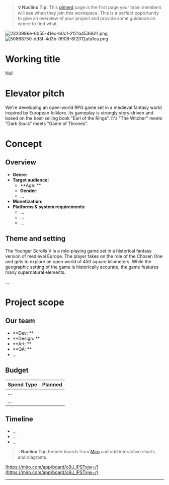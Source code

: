 > **💡 Nuclino Tip:** This [pinned](https://help.nuclino.com/87e7880f-pin-an-item) page is the first page your team members will see when they join this workspace. This is a perfect opportunity to give an overview of your project and provide some guidance on where to find what.

![2320986e-6055-41ec-b0c1-2f21a4536611.png](https://files.nuclino.com/files/5dc56406-1421-457e-a52f-1ca41aeef2e0/2320986e-6055-41ec-b0c1-2f21a4536611.png)![50868750-dd3f-4d3b-9908-8f2012afa1ea.png](https://files.nuclino.com/files/57221880-e9eb-4067-825c-5a210c13418a/50868750-dd3f-4d3b-9908-8f2012afa1ea.png)

# Working title

Null

# Elevator pitch

We're developing an open-world RPG game set in a medieval fantasy world inspired by European folklore. Its gameplay is strongly story-driven and based on the best-selling book "Earl of the Rings". It's "The Witcher" meets "Dark Souls" meets "Game of Thrones".

# Concept

## Overview

* **Genre:**  
* **Target audience:**
  * **Age: ** 
  * **Gender:**  
  * ...
* **Monetization:**  
* **Platforms & system requirements:**  
  * ...
  * ...
  * ...

## Theme and setting

The Younger Scrolls V is a role-playing game set in a historical fantasy version of medieval Europe. The player takes on the role of the Chosen One and gets to explore an open world of 450 square kilometers. While the geographic setting of the game is historically accurate, the game features many supernatural elements. 

...

# Project scope

## Our team

* **Dev:  ** 
* **Design: ** 
* **Art:  ** 
* **QA:  ** 
* ...  

## Budget

| **Spend Type** | **Planned** |
|----------------|-------------|
| ...            |             |
| ...            |             |

## Timeline

* ...
* ...
* ...

> 💡**Nuclino Tip:** Embed boards from [Miro](https://help.nuclino.com/30cb20d7-embed-boards-from-miro) and add interactive charts and diagrams.

[https://miro.com/app/board/o9J_lPSTxjw=/](https://miro.com/app/board/o9J_lPSTxjw=/)

---
